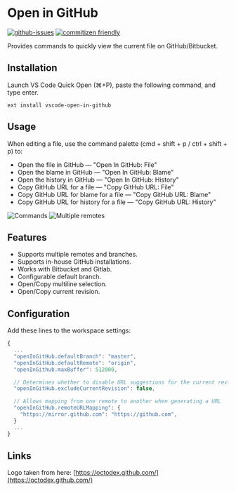 # Open in GitHub

[![github-issues](https://img.shields.io/github/issues/d4rkr00t/vscode-open-in-github.svg)](https://github.com/d4rkr00t/vscode-open-in-github/issues)
[![commitizen friendly](https://img.shields.io/badge/commitizen-friendly-brightgreen.svg)](http://commitizen.github.io/cz-cl)

Provides commands to quickly view the current file on GitHub/Bitbucket.

## Installation

Launch VS Code Quick Open (⌘+P), paste the following command, and type enter.

```
ext install vscode-open-in-github
```

## Usage

When editing a file, use the command palette (cmd + shift + p / ctrl + shift + p) to:

- Open the file in GitHub — "Open In GitHub: File"
- Open the blame in GitHub — "Open In GitHub: Blame"
- Open the history in GitHub — "Open In GitHub: History"
- Copy GitHub URL for a file — "Copy GitHub URL: File"
- Copy GitHub URL for blame for a file — "Copy GitHub URL: Blame"
- Copy GitHub URL for history for a file — "Copy GitHub URL: History"

![Commands](assets/commands.png)
![Multiple remotes](assets/multiple-remotes-and-branches.png)

## Features

- Supports multiple remotes and branches.
- Supports in-house GitHub installations.
- Works with Bitbucket and Gitlab.
- Configurable default branch.
- Open/Copy multiline selection.
- Open/Copy current revision.

## Configuration

Add these lines to the workspace settings:

```js
{
  ...
  "openInGitHub.defaultBranch": "master",
  "openInGitHub.defaultRemote": "origin",
  "openInGithub.maxBuffer": 512000,

  // Determines whether to disable URL suggestions for the current revision (commit SHA)
  "openInGitHub.excludeCurrentRevision": false,

  // Allows mapping from one remote to another when generating a URL
  "openInGitHub.remoteURLMapping": {
    "https://mirror.github.com": "https://github.com",
  }
  ...
}
```

## Links

Logo taken from here: [https://octodex.github.com/](https://octodex.github.com/)
